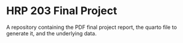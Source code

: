 # HRP 203 Final Project

A repository containing the PDF final project report, the quarto file to generate it, and the underlying data. 
